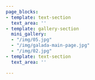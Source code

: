```yaml
---
page_blocks:
- template: text-section
  text_area: ''
- template: gallery-section
  mini_gallery:
  - "/img/05.jpg"
  - "/img/galada-main-page.jpg"
  - "/img/02.jpg"
- template: text-section
  text_area: ''

---
```

